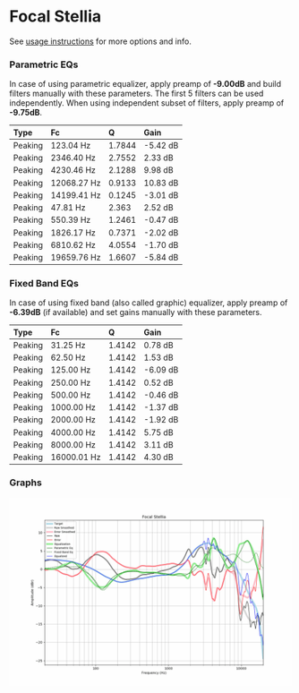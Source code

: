 # Focal Stellia
See [usage instructions](https://github.com/jaakkopasanen/AutoEq#usage) for more options and info.

### Parametric EQs
In case of using parametric equalizer, apply preamp of **-9.00dB** and build filters manually
with these parameters. The first 5 filters can be used independently.
When using independent subset of filters, apply preamp of **-9.75dB**.

| Type    | Fc          |      Q | Gain     |
|:--------|:------------|:-------|:---------|
| Peaking | 123.04 Hz   | 1.7844 | -5.42 dB |
| Peaking | 2346.40 Hz  | 2.7552 | 2.33 dB  |
| Peaking | 4230.46 Hz  | 2.1288 | 9.98 dB  |
| Peaking | 12068.27 Hz | 0.9133 | 10.83 dB |
| Peaking | 14199.41 Hz | 0.1245 | -3.01 dB |
| Peaking | 47.81 Hz    | 2.363  | 2.52 dB  |
| Peaking | 550.39 Hz   | 1.2461 | -0.47 dB |
| Peaking | 1826.17 Hz  | 0.7371 | -2.02 dB |
| Peaking | 6810.62 Hz  | 4.0554 | -1.70 dB |
| Peaking | 19659.76 Hz | 1.6607 | -5.84 dB |

### Fixed Band EQs
In case of using fixed band (also called graphic) equalizer, apply preamp of **-6.39dB**
(if available) and set gains manually with these parameters.

| Type    | Fc          |      Q | Gain     |
|:--------|:------------|:-------|:---------|
| Peaking | 31.25 Hz    | 1.4142 | 0.78 dB  |
| Peaking | 62.50 Hz    | 1.4142 | 1.53 dB  |
| Peaking | 125.00 Hz   | 1.4142 | -6.09 dB |
| Peaking | 250.00 Hz   | 1.4142 | 0.52 dB  |
| Peaking | 500.00 Hz   | 1.4142 | -0.46 dB |
| Peaking | 1000.00 Hz  | 1.4142 | -1.37 dB |
| Peaking | 2000.00 Hz  | 1.4142 | -1.92 dB |
| Peaking | 4000.00 Hz  | 1.4142 | 5.75 dB  |
| Peaking | 8000.00 Hz  | 1.4142 | 3.11 dB  |
| Peaking | 16000.01 Hz | 1.4142 | 4.30 dB  |

### Graphs
![](./Focal%20Stellia.png)